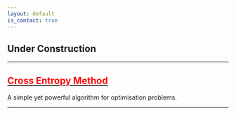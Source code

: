 ```yaml
---
layout: default
is_contact: true
---
```

## Under Construction
---
## <a href="https://qureshinomaan.github.io/cem"> <span style="color:red"> Cross Entropy Method</span> </a>

A simple yet powerful algorithm for optimisation problems.

---
